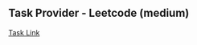 ## Task Provider - Leetcode (medium)

[Task Link](https://leetcode.com/problems/reverse-linked-list-ii/description/?envType=study-plan-v2&envId=top-interview-150)